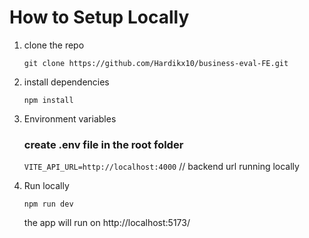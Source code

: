# How to Setup Locally

1. clone the repo 

    `git clone https://github.com/Hardikx10/business-eval-FE.git`

2. install dependencies

    
    `npm install`


3. Environment variables

    ### create .env file in the root folder

    `VITE_API_URL=http://localhost:4000` // backend url running locally


4. Run locally

    `npm run dev`

    the app will run on http://localhost:5173/


